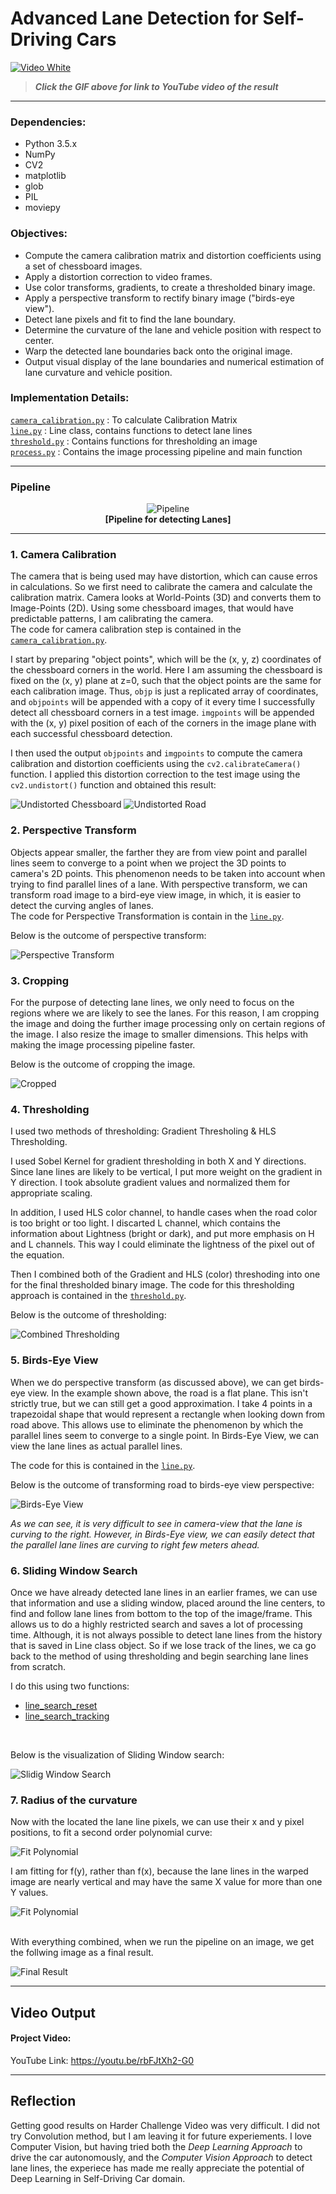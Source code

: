 # Advanced Lane Detection for Self-Driving Cars

[![Video White](https://github.com/amancodeblast/self-Driving-car/blob/master/assets/images/Lane_detection.gif?raw=true)](https://youtu.be/rbFJtXh2-G0)  

> ***Click the GIF above for link to YouTube video of the result***

---

### Dependencies:
* Python 3.5.x
* NumPy
* CV2
* matplotlib
* glob
* PIL
* moviepy


### Objectives:

* Compute the camera calibration matrix and distortion coefficients using a set of chessboard images.
* Apply a distortion correction to video frames.
* Use color transforms, gradients, to create a thresholded binary image.
* Apply a perspective transform to rectify binary image ("birds-eye view").
* Detect lane pixels and fit to find the lane boundary.
* Determine the curvature of the lane and vehicle position with respect to center.
* Warp the detected lane boundaries back onto the original image.
* Output visual display of the lane boundaries and numerical estimation of lane curvature and vehicle position.


[//]: # "Image/Video/Code File References"

[image1]: https://github.com/amancodeblast/self-Driving-car/blob/master/assets/images/output_images/undistort_output.png "Undistorted"
[image1b]: https://github.com/amancodeblast/self-Driving-car/blob/master/assets/images/output_images/undistort_road_output.png "Undistorted"
[image2b]: https://github.com/amancodeblast/self-Driving-car/blob/master/assets/images/output_images/cropped_road.png "Cropped"
[image2c]: https://github.com/amancodeblast/self-Driving-car/blob/master/assets/images/output_images/combined_thresholding.png "Thresholding"
[image2d]: https://github.com/amancodeblast/self-Driving-car/blob/master/assets/images/output_images/birdseyeview.png "Bird's Eye View"
[image2e]: https://github.com/amancodeblast/self-Driving-car/blob/master/assets/images/output_images/sliding_window.png "Sliding Window Search"
[polynomial]: https://github.com/amancodeblast/self-Driving-car/blob/master/assets/images/output_images/polynomial.png "Polynomial"
[FitPoly]: https://github.com/amancodeblast/self-Driving-car/blob/master/assets/images/output_images/color_fit_lines.jpg "Fit Polynomial"
[input_img]: https://github.com/amancodeblast/self-Driving-car/blob/master/assets/images/test_images/test3.jpg "Input Image"
[image3]: https://github.com/amancodeblast/self-Driving-car/blob/master/assets/images/examples/binary_combo_example.jpg "Binary Example"
[image4]: https://github.com/amancodeblast/self-Driving-car/blob/master/assets/images/warped_straight_lines.jpg "Warp Example"
[image5]: https://github.com/amancodeblast/self-Driving-car/blob/master/assets/images/color_fit_lines.jpg "Fit Visual"
[image6]: https://github.com/amancodeblast/self-Driving-car/blob/master/assets/images/examples/example_output.jpg "Output"

[video_in]: https://github.com/amancodeblast/self-Driving-car/blob/master/assets/images/project_video.mp4 "Video"
[video_out]: https://github.com/amancodeblast/self-Driving-car/blob/master/assets/images/output_videos/video_out_track1.mp4 "Track 1 Video"

[gif_track1]:   https://github.com/amancodeblast/self-Driving-car/blob/master/assets/images/output_videos/gif_out_track1.gif "Track 1 GIF"

[calib1]: https://github.com/amancodeblast/self-Driving-car/blob/master/assets/images/test_images/calibration1.jpg "Chessboard"
[calib_chesss]: https://github.com/amancodeblast/self-Driving-car/blob/master/assets/images/output_images/undist_img_calibration1.png "Calibration Chessboard"
[01_calib_road]: https://github.com/amancodeblast/self-Driving-car/blob/master/assets/images/output_images/01_undist_img.png "Calibration Road"
[02_cropped]: https://github.com/amancodeblast/self-Driving-car/blob/master/assets/images/output_images/02_cropped.png "Cropped Road"
[03_sobel_thresh]: https://github.com/amancodeblast/self-Driving-car/blob/master/assets/images/output_images/03_combined_gradient_img.png "Sobel Threshold"
[04_hls_thresh]: https://github.com/amancodeblast/self-Driving-car/blob/master/assets/images/04_combined_hls_img.png "HLS Threshold"
[05_combined_thresh]: https://github.com/amancodeblast/self-Driving-car/blob/master/assets/images/output_images/05_combined_thresh_result_img.png "Combined Threshold"
[07_warped]: https://github.com/amancodeblast/self-Driving-car/blob/master/assets/images/output_images/07_warped_img.png "Warped Thresholded"
[08_sliding_window]: https://github.com/amancodeblast/self-Driving-car/blob/master/assets/images/output_images/08_searching_img.png "Sliding Window"
[10_lane_illustration]: https://github.com/amancodeblast/self-Driving-car/blob/master/assets/images/output_images/10_w_color_result_img.png "Lane Illustration"
[11_lane_rewarped]: https://github.com/amancodeblast/self-Driving-car/blob/master/assets/images/output_images/11_color_result.png "Original Perspective"
[13_result]: https://github.com/amancodeblast/self-Driving-car/blob/master/assets/images/final_result.png "Result"
[gui_demo]: https://github.com/amancodeblast/self-Driving-car/blob/master/assets/images/gui_tool_demo/ezgif_com-video-to-gif.gif "Parameter Tuner GUI Tool"

### Implementation Details:

[`camera_calibration.py`](https://github.com/amancodeblast/self-Driving-car/blob/master/part%201/exercises/camera%20calibration%20exercise/calibratiton%20function.py) : To calculate Calibration Matrix <br />
[`line.py`](https://github.com/amancodeblast/self-Driving-car/blob/master/part%201/exercises/camera%20calibration%20exercise/perspective.py) : Line class, contains functions to detect lane lines <br />
[`threshold.py`](https://github.com/amancodeblast/self-Driving-car/blob/master/part%201/exercises/camera%20calibration%20exercise/combinedColorGradient.py) : Contains functions for thresholding an image <br />
[`process.py`](https://github.com/amancodeblast/self-Driving-car/blob/master/part%201/exercises/camera%20calibration%20exercise/finding%20lane%20lines/sliding_window.py) : Contains the image processing pipeline and main function <br />

---

### Pipeline 

<p align="center">
    <img src="https://github.com/amancodeblast/self-Driving-car/blob/master/assets/images/pipeline.png" alt="Pipeline" /><br>
    <b>[Pipeline for detecting Lanes]</b><br>
</p>

---

### 1. Camera Calibration
The camera that is being used may have distortion, which can cause erros in calculations. So we first need to calibrate the camera and calculate the calibration matrix. Camera looks at World-Points (3D) and converts them to Image-Points (2D). Using some chessboard images, that would have predictable patterns, I am calibrating the camera. <br /> 
The code for camera calibration step is contained in the [`camera_calibration.py`](https://github.com/amancodeblast/self-Driving-car/blob/master/part%201/exercises/camera%20calibration%20exercise/calibratiton%20function.py).  

I start by preparing "object points", which will be the (x, y, z) coordinates of the chessboard corners in the world. Here I am assuming the chessboard is fixed on the (x, y) plane at z=0, such that the object points are the same for each calibration image.  Thus, `objp` is just a replicated array of coordinates, and `objpoints` will be appended with a copy of it every time I successfully detect all chessboard corners in a test image.  `imgpoints` will be appended with the (x, y) pixel position of each of the corners in the image plane with each successful chessboard detection.  

I then used the output `objpoints` and `imgpoints` to compute the camera calibration and distortion coefficients using the `cv2.calibrateCamera()` function.  I applied this distortion correction to the test image using the `cv2.undistort()` function and obtained this result: 

![Undistorted Chessboard][image1]
![Undistorted Road][image1b]


### 2. Perspective Transform
Objects appear smaller, the farther they are from view point and parallel lines seem to converge to a point when we project the 3D points to camera's 2D points. 
This phenomenon needs to be taken into account when trying to find parallel lines of a lane. With perspective transform, we can transform road image to a bird-eye view image, in which, it is easier to detect the curving angles of lanes. <br />
The code for Perspective Transformation is contain in the [`line.py`](https://github.com/amancodeblast/self-Driving-car/blob/master/part%201/exercises/camera%20calibration%20exercise/perspective.py).

Below is the outcome of perspective transform: <br />

![Perspective Transform][image4]


### 3. Cropping
For the purpose of detecting lane lines, we only need to focus on the regions where we are likely to see the lanes. For this reason, I am cropping the image and doing the further image processing only on certain regions of the image. I also resize the image to smaller dimensions. This helps with making the image processing pipeline faster. 

Below is the outcome of cropping the image.

![Cropped][image2b]


### 4. Thresholding
I used two methods of thresholding: Gradient Thresholing & HLS Thresholding. <br />

I used Sobel Kernel for gradient thresholding in both X and Y directions. Since lane lines are likely to be vertical, I put more weight on the gradient in Y direction. I took absolute gradient values and normalized them for appropriate scaling. <br />

In addition, I used HLS color channel, to handle cases when the road color is too bright or too light. I discarted L channel, which contains the information about Lightness (bright or dark), and put more emphasis on H and L channels. This way I could eliminate the lightness of the pixel out of the equation. <br />

Then I combined both of the Gradient and HLS (color) threshoding into one for the final thresholded binary image. The code for this thresholding approach is contained in the [`threshold.py`](https://github.com/amancodeblast/self-Driving-car/blob/master/part%201/exercises/camera%20calibration%20exercise/combinedColorGradient.py). 

Below is the outcome of thresholding: <br />

![Combined Thresholding][image2c]


### 5. Birds-Eye View
When we do perspective transform (as discussed above), we can get birds-eye view. In the example shown above, the road is a flat plane. This isn't strictly true, but we can still get a good approximation. I take 4 points in a trapezoidal shape that would represent a rectangle when looking down from road above.
This allows use to eliminate the phenomenon by which the parallel lines seem to converge to a single point. In Birds-Eye View, we can view the lane lines as actual parallel lines.

The code for this is contained in the [`line.py`](https://github.com/amancodeblast/self-Driving-car/blob/master/part%201/exercises/camera%20calibration%20exercise/perspective.py).

Below is the outcome of transforming road to birds-eye view perspective: <br />

![Birds-Eye View][image2d]

*As we can see, it is very difficult to see in camera-view that the lane is curving to the right. However, in Birds-Eye view, we can easily detect that the parallel lane lines are curving to right few meters ahead.*


### 6. Sliding Window Search
Once we have already detected lane lines in an earlier frames, we can use that information and use a sliding window, placed around the line centers, to find and follow lane lines from bottom to the top of the image/frame. This allows us to do a highly restricted search and saves a lot of processing time. 
Although, it is not always possible to detect lane lines from the history that is saved in Line class object. So if we lose track of the lines, we ca go back to the method of using thresholding and begin searching lane lines from scratch. <br />

I do this using two functions:<br />
* [line_search_reset](https://github.com/amancodeblast/self-Driving-car/blob/master/part%201/exercises/camera%20calibration%20exercise/finding%20lane%20lines/lane_lines.py)
* [line_search_tracking](https://github.com/amancodeblast/self-Driving-car/blob/master/part%201/exercises/camera%20calibration%20exercise/finding%20lane%20lines/sliding_window.py)
<br />

Below is the visualization of Sliding Window search: <br />

![Slidig Window Search][image2e]


### 7. Radius of the curvature
Now with the located the lane line pixels, we can use their x and y pixel positions, to fit a second order polynomial curve:

![Fit Polynomial][polynomial]

I am fitting for f(y), rather than f(x), because the lane lines in the warped image are nearly vertical and may have the same X value for more than one Y values.

![Fit Polynomial][FitPoly]

<br />
With everything combined, when we run the pipeline on an image, we get the follwing image as a final result.<br />

![Final Result][13_result]

---

## Video Output

#### Project Video:
YouTube Link:    https://youtu.be/rbFJtXh2-G0
<br />

[//]: # "####Challenge Video:"
[//]: # "YouTube Link:     https://youtu.be/rbFJtXh2-G0"
[//]: # "<br />"

---

## Reflection
Getting good results on Harder Challenge Video was very difficult. I did not try Convolution method, but I am leaving it for future experiements. 
I love Computer Vision, but having tried both the *Deep Learning Approach* to drive the car autonomously, and the *Computer Vision Approach* to detect lane lines, the experiece has made me really appreciate the potential of Deep Learning in Self-Driving Car domain. 